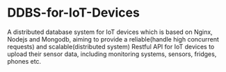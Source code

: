 # DDBS-for-IoT-Devices
A distributed database system for IoT devices which is based on Nginx, Nodejs and Mongodb, aiming to provide a reliable(handle high concurrent requests) and scalable(distributed system) Restful API for IoT devices to upload their sensor data, including monitoring systems, sensors, fridges, phones etc. 
